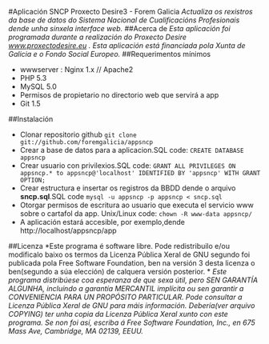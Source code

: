 #Aplicación SNCP Proxecto Desire3 - Forem Galicia
*Actualiza os rexistros da base de datos do Sistema Nacional*
*de Cualificacións Profesionais dende unha sinxela interface web.*
##Acerca de
*Esta aplicación foi programada durante a realización do Proxecto Desire www.proxectodesire.eu .*
*Esta aplicación está financiada pola Xunta de Galicia e o Fondo Social Europeo.*
##Requerimentos mínimos
* wwwserver : Nginx 1.x // Apache2 
* PHP 5.3
* MySQL 5.0
* Permisos de propietario no directorio web que servirá a app
* Git 1.5

##Instalación
* Clonar repositorio github `git clone git://github.com/foremgalicia/appsncp`
* Crear a base de datos para a aplicacion.SQL code: `CREATE DATABASE appsncp`
* Crear usuario con privilexios.SQL code: `GRANT ALL PRIVILEGES ON appsncp.* to appsncp@'localhost' IDENTIFIED BY 'appsncp' WITH GRANT OPTION;`
* Crear estructura e insertar os registros da BBDD dende o arquivo **sncp.sql**.SQL code `mysql -u appsncp -p appsncp < sncp.sql`
* Otorgar permisos de escritura ao usuario que executa el servicio www sobre o cartafol da app. Unix/Linux code: `chown -R www-data appsncp/`
* A aplicación estará accesible, por exemplo,dende http://localhost/appsncp/app

##Licenza
*Este programa é software libre. Pode redistribuilo e/ou modificalo baixo os termos da Licenza Pública Xeral de GNU segundo foi publicada pola Free Software Foundation, ben na versión 3 desta licenza o ben(segundo a súa elección) de calquera versión posterior. *
*Este programa distribúese coa esperanza de que sexa útil, pero SEN GARANTÍA ALGUNHA, incluíndo a garantía MERCANTIL implícita ou sen garantir a CONVENIENCIA PARA UN PROPÓSITO PARTICULAR. Pode consultar a Licenza Pública Xeral de GNU para máis información.*
*Debería(ver arquivo COPYING) ter unha copia da Licenza Pública Xeral xunto con este programa. Se non foi así, escriba á Free Software Foundation, Inc., en 675 Mass Ave, Cambridge, MA 02139, EEUU.*

